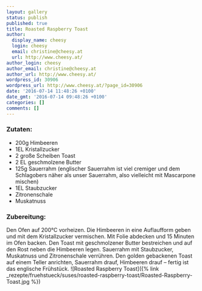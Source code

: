 ```yaml
---
layout: gallery
status: publish
published: true
title: Roasted Raspberry Toast
author:
  display_name: cheesy
  login: cheesy
  email: christine@cheesy.at
  url: http://www.cheesy.at/
author_login: cheesy
author_email: christine@cheesy.at
author_url: http://www.cheesy.at/
wordpress_id: 30906
wordpress_url: http://www.cheesy.at/?page_id=30906
date: '2016-07-14 11:48:26 +0100'
date_gmt: '2016-07-14 09:48:26 +0100'
categories: []
comments: []
---
```

### Zutaten:
* 200g Himbeeren
* 1EL Kristallzucker
* 2 große Scheiben Toast
* 2 EL geschmolzene Butter
* 125g Sauerrahm (englischer Sauerrahm ist viel cremiger und dem Schlagobers näher als unser Sauerrahm, also vielleicht mit Mascarpone mischen)
* 1EL Staubzucker
* Zitronenschale
* Muskatnuss
### Zubereitung:
Den Ofen auf 200°C vorheizen. Die Himbeeren in eine Auflaufform geben und mit dem Kristallzucker vermischen. Mit Folie abdecken und 15 Minuten im Ofen backen. Den Toast mit geschmolzener Butter bestreichen und auf den Rost neben die Himbeeren legen. Sauerrahm mit Staubzucker, Muskatnuss und Zitronenschale verrühren. Den golden gebackenen Toast auf einem Teller anrichten, Sauerrahm drauf, Himbeeren drauf – fertig ist das englische Frühstück.
![Roasted Raspberry Toast]({% link _rezepte/fruehstueck/suses/roasted-raspberry-toast/Roasted-Raspberry-Toast.jpg %})

